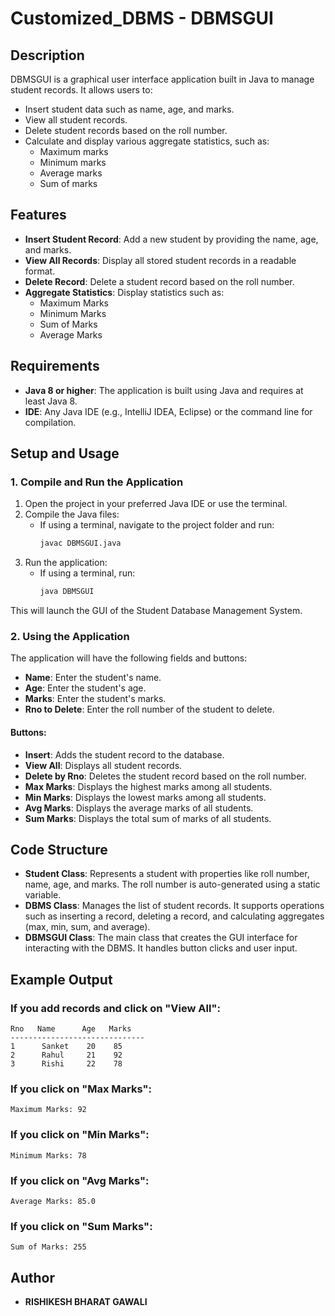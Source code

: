 # Customized_DBMS - DBMSGUI

## Description
DBMSGUI is a graphical user interface application built in Java to manage student records. It allows users to:
- Insert student data such as name, age, and marks.
- View all student records.
- Delete student records based on the roll number.
- Calculate and display various aggregate statistics, such as:
  - Maximum marks
  - Minimum marks
  - Average marks
  - Sum of marks

## Features
- **Insert Student Record**: Add a new student by providing the name, age, and marks.
- **View All Records**: Display all stored student records in a readable format.
- **Delete Record**: Delete a student record based on the roll number.
- **Aggregate Statistics**: Display statistics such as:
  - Maximum Marks
  - Minimum Marks
  - Sum of Marks
  - Average Marks

## Requirements
- **Java 8 or higher**: The application is built using Java and requires at least Java 8.
- **IDE**: Any Java IDE (e.g., IntelliJ IDEA, Eclipse) or the command line for compilation.

## Setup and Usage

### 1. Compile and Run the Application

1. Open the project in your preferred Java IDE or use the terminal.
2. Compile the Java files:
   - If using a terminal, navigate to the project folder and run:
     ```bash
     javac DBMSGUI.java
     ```
3. Run the application:
   - If using a terminal, run:
     ```bash
     java DBMSGUI
     ```

This will launch the GUI of the Student Database Management System.

### 2. Using the Application

The application will have the following fields and buttons:

- **Name**: Enter the student's name.
- **Age**: Enter the student's age.
- **Marks**: Enter the student's marks.
- **Rno to Delete**: Enter the roll number of the student to delete.

#### Buttons:
- **Insert**: Adds the student record to the database.
- **View All**: Displays all student records.
- **Delete by Rno**: Deletes the student record based on the roll number.
- **Max Marks**: Displays the highest marks among all students.
- **Min Marks**: Displays the lowest marks among all students.
- **Avg Marks**: Displays the average marks of all students.
- **Sum Marks**: Displays the total sum of marks of all students.

## Code Structure
- **Student Class**: Represents a student with properties like roll number, name, age, and marks. The roll number is auto-generated using a static variable.
- **DBMS Class**: Manages the list of student records. It supports operations such as inserting a record, deleting a record, and calculating aggregates (max, min, sum, and average).
- **DBMSGUI Class**: The main class that creates the GUI interface for interacting with the DBMS. It handles button clicks and user input.

## Example Output

### If you add records and click on "View All":
```
Rno   Name      Age   Marks
------------------------------
1      Sanket    20    85
2      Rahul     21    92
3      Rishi     22    78
```

### If you click on "Max Marks":
```
Maximum Marks: 92
```

### If you click on "Min Marks":
```
Minimum Marks: 78
```

### If you click on "Avg Marks":
```
Average Marks: 85.0
```

### If you click on "Sum Marks":
```
Sum of Marks: 255
```
## Author
- **RISHIKESH BHARAT GAWALI**
